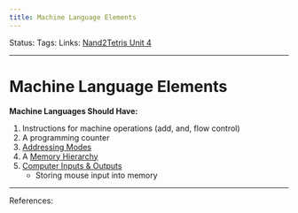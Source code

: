 ```yaml
---
title: Machine Language Elements
---
```

Status:
Tags:
Links: [Nand2Tetris Unit 4](out/nand2tetris-unit-4.md)
___
# Machine Language Elements
**Machine Languages Should Have:**
1. Instructions for machine operations (add, and, flow control)
2. A programming counter
3. [Addressing Modes](out/addressing-modes.md)
4. A [Memory Hierarchy](out/memory-hierarchy.md)
5. [Computer Inputs & Outputs](out/computer-inputs-outputs.md)
	- Storing mouse input into memory
___
References: